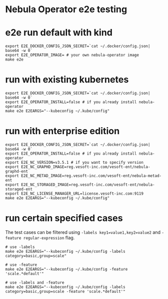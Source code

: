 # Nebula Operator e2e testing

# e2e run default with kind

```shell
export E2E_DOCKER_CONFIG_JSON_SECRET=`cat ~/.docker/config.json| base64 -w 0`
export E2E_OPERATOR_IMAGE= # your own nebula-operator image
make e2e
```

# run with existing kubernetes

```shell
export E2E_DOCKER_CONFIG_JSON_SECRET=`cat ~/.docker/config.json| base64 -w 0`
export E2E_OPERATOR_INSTALL=false # if you already install nebula-operator
make e2e E2EARGS="--kubeconfig ~/.kube/config"
```

# run with enterprise edition

```shell
export E2E_DOCKER_CONFIG_JSON_SECRET=`cat ~/.docker/config.json| base64 -w 0`
export E2E_OPERATOR_INSTALL=false # if you already install nebula-operator
export E2E_NC_VERSION=v3.5.1 # if you want to specify version
export E2E_NC_GRAPHD_IMAGE=reg.vesoft-inc.com/vesoft-ent/nebula-graphd-ent
export E2E_NC_METAD_IMAGE=reg.vesoft-inc.com/vesoft-ent/nebula-metad-ent
export E2E_NC_STORAGED_IMAGE=reg.vesoft-inc.com/vesoft-ent/nebula-storaged-ent
export E2E_NC_LICENSE_MANAGER_URL=license.vesoft-inc.com:9119
make e2e E2EARGS="--kubeconfig ~/.kube/config"
```

# run certain specified cases

The test cases can be filtered using `-labels key1=value1,key2=value2` and `-feature regular-expression` flag.

```shell
# use -labels
make e2e E2EARGS="--kubeconfig ~/.kube/config -labels category=basic,group=scale"

# use -feature
make e2e E2EARGS="--kubeconfig ~/.kube/config -feature 'scale.*default'"

# use -labels and -feature
make e2e E2EARGS="--kubeconfig ~/.kube/config -labels category=basic,group=scale -feature 'scale.*default'"
```
